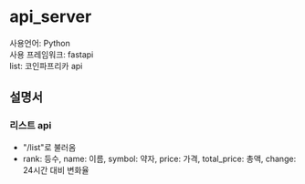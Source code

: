 # api_server

사용언어: Python  
사용 프레임워크: fastapi  
list: 코인파프리카 api

## 설명서
### 리스트 api
- "/list"로 불러옴  
- rank: 등수, name: 이름, symbol: 약자, price: 가격, total_price: 총액, change: 24시간 대비 변화율

